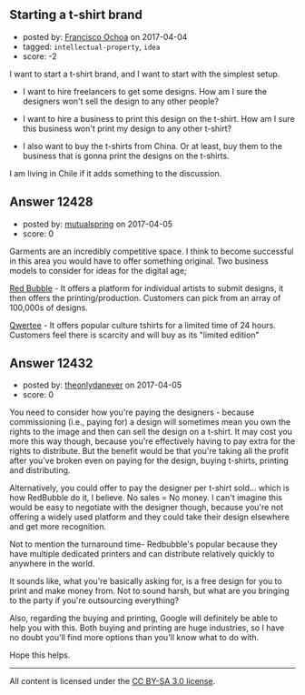 ## Starting a t-shirt brand

- posted by: [Francisco Ochoa](https://stackexchange.com/users/1198858/francisco-ochoa) on 2017-04-04
- tagged: `intellectual-property`, `idea`
- score: -2

<p>I want to start a t-shirt brand, and I want to start with the simplest setup. </p>

<ul>
<li><p>I want to hire freelancers to get some designs. How am I sure the designers won't sell the design to any other people?</p></li>
<li><p>I want to hire a business to print this design on the t-shirt. How am I sure this business won't print my design to any other t-shirt? </p></li>
<li><p>I also want to buy the t-shirts from China. Or at least, buy them to the business that is gonna print the designs on the t-shirts. </p></li>
</ul>

<p>I am living in Chile if it adds something to the discussion.</p>



## Answer 12428

- posted by: [mutualspring](https://stackexchange.com/users/10610926/mutualspring) on 2017-04-05
- score: 0

<p>Garments are an incredibly competitive space. I think to become successful in this area you would have to offer something original. Two business models to consider for ideas for the digital age;</p>

<p><a href="https://www.redbubble.com/" rel="nofollow noreferrer">Red Bubble</a> - It offers a platform for individual artists to submit designs, it then offers the printing/production. Customers can pick from an array of 100,000s of designs.</p>

<p><a href="https://www.qwertee.com/" rel="nofollow noreferrer">Qwertee</a> - It offers popular culture tshirts for a limited time of 24 hours. Customers feel there is scarcity and will buy as its "limited edition"</p>



## Answer 12432

- posted by: [theonlydanever](https://stackexchange.com/users/4692060/theonlydanever) on 2017-04-05
- score: 0

<p>You need to consider how you're paying the designers - because commissioning (i.e., paying for) a design will sometimes mean you own the rights to the image and then can sell the design on a t-shirt. It may cost you more this way though, because you're effectively having to pay extra for the rights to distribute. But the benefit would be that you're taking all the profit after you've broken even on paying for the design, buying t-shirts, printing and distributing. </p>

<p>Alternatively, you could offer to pay the designer per t-shirt sold... which is how RedBubble do it, I believe. No sales = No money. I can't imagine this would be easy to negotiate with the designer though, because you're not offering a widely used platform and they could take their design elsewhere and get more recognition.</p>

<p>Not to mention the turnaround time- Redbubble's popular because they have multiple dedicated printers and can distribute relatively quickly to anywhere in the world.</p>

<p>It sounds like, what you're basically asking for, is a free design for you to print and make money from. Not to sound harsh, but what are you bringing to the party if you're outsourcing everything?</p>

<p>Also, regarding the buying and printing, Google will definitely be able to help you with this. Both buying and printing are huge industries, so I have no doubt you'll find more options than you'll know what to do with.</p>

<p>Hope this helps.</p>




---

All content is licensed under the [CC BY-SA 3.0 license](https://creativecommons.org/licenses/by-sa/3.0/).
